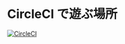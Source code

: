 # CircleCI で遊ぶ場所

[![CircleCI](https://circleci.com/gh/r-koizumi/circle-ci-test/tree/master.svg?style=svg)](https://circleci.com/gh/r-koizumi/circle-ci-test/tree/master)
